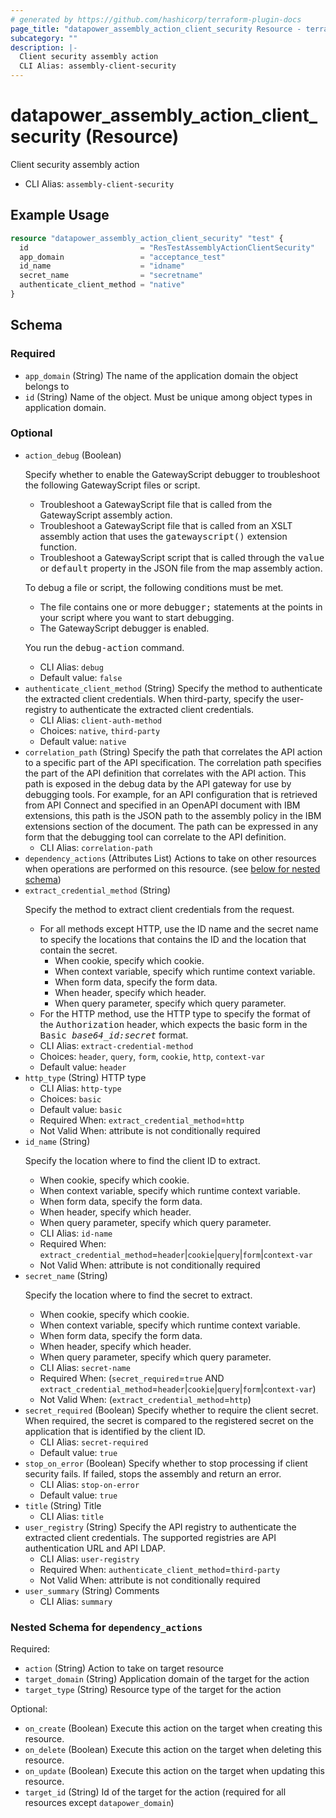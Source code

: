 ```yaml
---
# generated by https://github.com/hashicorp/terraform-plugin-docs
page_title: "datapower_assembly_action_client_security Resource - terraform-provider-datapower"
subcategory: ""
description: |-
  Client security assembly action
  CLI Alias: assembly-client-security
---
```


# datapower_assembly_action_client_security (Resource)

Client security assembly action
  - CLI Alias: `assembly-client-security`

## Example Usage

```terraform
resource "datapower_assembly_action_client_security" "test" {
  id                         = "ResTestAssemblyActionClientSecurity"
  app_domain                 = "acceptance_test"
  id_name                    = "idname"
  secret_name                = "secretname"
  authenticate_client_method = "native"
}
```

<!-- schema generated by tfplugindocs -->
## Schema

### Required

- `app_domain` (String) The name of the application domain the object belongs to
- `id` (String) Name of the object. Must be unique among object types in application domain.

### Optional

- `action_debug` (Boolean) <p>Specify whether to enable the GatewayScript debugger to troubleshoot the following GatewayScript files or script.</p><ul><li>Troubleshoot a GatewayScript file that is called from the GatewayScript assembly action.</li><li>Troubleshoot a GatewayScript file that is called from an XSLT assembly action that uses the <tt>gatewayscript()</tt> extension function.</li><li>Troubleshoot a GatewayScript script that is called through the <tt>value</tt> or <tt>default</tt> property in the JSON file from the map assembly action.</li></ul><p>To debug a file or script, the following conditions must be met.</p><ul><li>The file contains one or more <tt>debugger;</tt> statements at the points in your script where you want to start debugging.</li><li>The GatewayScript debugger is enabled.</li></ul><p>You run the <tt>debug-action</tt> command.</p>
  - CLI Alias: `debug`
  - Default value: `false`
- `authenticate_client_method` (String) Specify the method to authenticate the extracted client credentials. When third-party, specify the user-registry to authenticate the extracted client credentials.
  - CLI Alias: `client-auth-method`
  - Choices: `native`, `third-party`
  - Default value: `native`
- `correlation_path` (String) Specify the path that correlates the API action to a specific part of the API specification. The correlation path specifies the part of the API definition that correlates with the API action. This path is exposed in the debug data by the API gateway for use by debugging tools. For example, for an API configuration that is retrieved from API Connect and specified in an OpenAPI document with IBM extensions, this path is the JSON path to the assembly policy in the IBM extensions section of the document. The path can be expressed in any form that the debugging tool can correlate to the API definition.
  - CLI Alias: `correlation-path`
- `dependency_actions` (Attributes List) Actions to take on other resources when operations are performed on this resource. (see [below for nested schema](#nestedatt--dependency_actions))
- `extract_credential_method` (String) <p>Specify the method to extract client credentials from the request.</p><ul><li>For all methods except HTTP, use the ID name and the secret name to specify the locations that contains the ID and the location that contain the secret. <ul><li>When cookie, specify which cookie.</li><li>When context variable, specify which runtime context variable.</li><li>When form data, specify the form data.</li><li>When header, specify which header.</li><li>When query parameter, specify which query parameter.</li></ul></li><li>For the HTTP method, use the HTTP type to specify the format of the <tt>Authorization</tt> header, which expects the basic form in the <tt>Basic <i>base64_id:secret</i></tt> format.</li></ul>
  - CLI Alias: `extract-credential-method`
  - Choices: `header`, `query`, `form`, `cookie`, `http`, `context-var`
  - Default value: `header`
- `http_type` (String) HTTP type
  - CLI Alias: `http-type`
  - Choices: `basic`
  - Default value: `basic`
  - Required When: `extract_credential_method`=`http`
  - Not Valid When: attribute is not conditionally required
- `id_name` (String) <p>Specify the location where to find the client ID to extract.</p><ul><li>When cookie, specify which cookie.</li><li>When context variable, specify which runtime context variable.</li><li>When form data, specify the form data.</li><li>When header, specify which header.</li><li>When query parameter, specify which query parameter.</li></ul>
  - CLI Alias: `id-name`
  - Required When: `extract_credential_method`=`header`|`cookie`|`query`|`form`|`context-var`
  - Not Valid When: attribute is not conditionally required
- `secret_name` (String) <p>Specify the location where to find the secret to extract.</p><ul><li>When cookie, specify which cookie.</li><li>When context variable, specify which runtime context variable.</li><li>When form data, specify the form data.</li><li>When header, specify which header.</li><li>When query parameter, specify which query parameter.</li></ul>
  - CLI Alias: `secret-name`
  - Required When: (`secret_required`=`true` AND `extract_credential_method`=`header`|`cookie`|`query`|`form`|`context-var`)
  - Not Valid When: (`extract_credential_method`=`http`)
- `secret_required` (Boolean) Specify whether to require the client secret. When required, the secret is compared to the registered secret on the application that is identified by the client ID.
  - CLI Alias: `secret-required`
  - Default value: `true`
- `stop_on_error` (Boolean) Specify whether to stop processing if client security fails. If failed, stops the assembly and return an error.
  - CLI Alias: `stop-on-error`
  - Default value: `true`
- `title` (String) Title
  - CLI Alias: `title`
- `user_registry` (String) Specify the API registry to authenticate the extracted client credentials. The supported registries are API authentication URL and API LDAP.
  - CLI Alias: `user-registry`
  - Required When: `authenticate_client_method`=`third-party`
  - Not Valid When: attribute is not conditionally required
- `user_summary` (String) Comments
  - CLI Alias: `summary`

<a id="nestedatt--dependency_actions"></a>
### Nested Schema for `dependency_actions`

Required:

- `action` (String) Action to take on target resource
- `target_domain` (String) Application domain of the target for the action
- `target_type` (String) Resource type of the target for the action

Optional:

- `on_create` (Boolean) Execute this action on the target when creating this resource.
- `on_delete` (Boolean) Execute this action on the target when deleting this resource.
- `on_update` (Boolean) Execute this action on the target when updating this resource.
- `target_id` (String) Id of the target for the action (required for all resources except `datapower_domain`)
